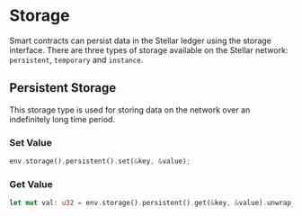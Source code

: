 # Storage
Smart contracts can persist data in the Stellar ledger using the storage interface. There are three types of storage available on the Stellar network: `persistent`, `temporary` and `instance`.

## Persistent Storage
This storage type is used for storing data on the network over an indefinitely long time period.

### Set Value
```rust
env.storage().persistent().set(&key, &value);
```

### Get Value
```rust
let mut val: u32 = env.storage().persistent().get(&key, &value).unwrap_or(0);
```


